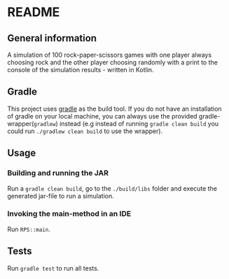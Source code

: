 # README
## General information
A simulation of 100 rock-paper-scissors games with one player always choosing rock and the other player choosing randomly with a print to the console of the simulation results - written in Kotlin.

## Gradle
This project uses [gradle](https://gradle.org/) as the build tool. If you do not have an installation of gradle on your local machine, you can always use the provided gradle-wrapper(`gradlew`) instead (e.g instead of running `gradle clean build` you could run `./gradlew clean build` to use the wrapper). 

## Usage
### Building and running the JAR
Run a `gradle clean build`, go to the `./build/libs` folder and execute the generated jar-file to run a simulation.

### Invoking the main-method in an IDE
Run `RPS::main`.

## Tests
Run `gradle test` to run all tests.

